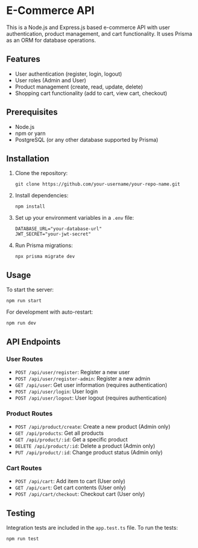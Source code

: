 # E-Commerce API

This is a Node.js and Express.js based e-commerce API with user authentication, product management, and cart functionality. It uses Prisma as an ORM for database operations.

## Features

- User authentication (register, login, logout)
- User roles (Admin and User)
- Product management (create, read, update, delete)
- Shopping cart functionality (add to cart, view cart, checkout)

## Prerequisites

- Node.js
- npm or yarn
- PostgreSQL (or any other database supported by Prisma)

## Installation

1. Clone the repository:

   ```
   git clone https://github.com/your-username/your-repo-name.git
   ```

2. Install dependencies:

   ```
   npm install
   ```

3. Set up your environment variables in a `.env` file:

   ```
   DATABASE_URL="your-database-url"
   JWT_SECRET="your-jwt-secret"
   ```

4. Run Prisma migrations:
   ```
   npx prisma migrate dev
   ```

## Usage

To start the server:

```
npm run start
```

For development with auto-restart:

```
npm run dev
```

## API Endpoints

### User Routes

- `POST /api/user/register`: Register a new user
- `POST /api/user/register-admin`: Register a new admin
- `GET /api/user`: Get user information (requires authentication)
- `POST /api/user/login`: User login
- `POST /api/user/logout`: User logout (requires authentication)

### Product Routes

- `POST /api/product/create`: Create a new product (Admin only)
- `GET /api/products`: Get all products
- `GET /api/product/:id`: Get a specific product
- `DELETE /api/product/:id`: Delete a product (Admin only)
- `PUT /api/product/:id`: Change product status (Admin only)

### Cart Routes

- `POST /api/cart`: Add item to cart (User only)
- `GET /api/cart`: Get cart contents (User only)
- `POST /api/cart/checkout`: Checkout cart (User only)

## Testing

Integration tests are included in the `app.test.ts` file. To run the tests:

```
npm run test
```
